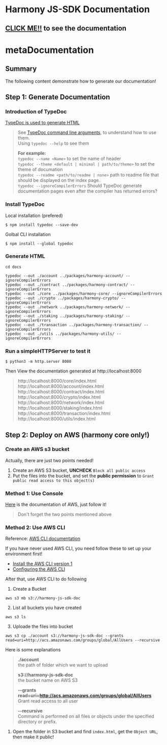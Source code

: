# Harmony JS-SDK Documentation

## [CLICK ME!!](https://harmony-js-sdk-doc.s3-us-west-1.amazonaws.com/index.html) to see the documentation

# metaDocumentation 
## Summary 
The following content demonstrate how to generate our documentation!

## Step 1: Generate Documentation

### Introduction of TypeDoc
[TypeDoc is used to generate HTML](https://typedoc.org/api/index.html)
> See [TypeDoc command line arguments](https://typedoc.org/guides/options/), to understand how to use them.  
> Using `typedoc --help` to see them 
> 
> **For example:**  
> `typedoc --name <Name>` to set the name of header  
> `typedoc --theme <default | minimal | path/to/theme>` to set the theme of documation  
> `typedoc --readme <path/to/readme | none>` path to readme file that should be displayed on the index page.  
> `typedoc --ignoreCompilerErrors` Should TypeDoc generate documentation pages even after the compiler has returned errors?

### Install TypeDoc
Local installation (prefered)
```
$ npm install typedoc --save-dev
```

Golbal CLI installation
```
$ npm install --global typedoc
```

### Generate HTML
```
cd docs

typedoc --out ./account ../packages/harmony-account/ --ignoreCompilerErrors
typedoc --out ./contract ../packages/harmony-contract/ --ignoreCompilerErrors
typedoc --out ./core ../packages/harmony-core/ --ignoreCompilerErrors
typedoc --out ./crypto ../packages/harmony-crypto/ --ignoreCompilerErrors
typedoc --out ./network ../packages/harmony-network/ --ignoreCompilerErrors
typedoc --out ./staking ../packages/harmony-staking/ --ignoreCompilerErrors
typedoc --out ./transaction ../packages/harmony-transaction/ --ignoreCompilerErrors
typedoc --out ./utils ../packages/harmony-utils/ --ignoreCompilerErrors
```

### Run a simpleHTTPServer to test it
```
$ python3 -m http.server 8000
```
Then View the documentation generated at http://localhost:8000
>http://localhost:8000/core/index.html  
http://localhost:8000/account/index.html  
http://localhost:8000/contract/index.html  
http://localhost:8000/crypto/index.html  
http://localhost:8000/network/index.html  
http://localhost:8000/staking/index.html  
http://localhost:8000/transaction/index.html  
http://localhost:8000/utils/index.html  


## Step 2: Deploy on AWS (harmony core only!)

### Create an AWS s3 bucket
Actually, there are just two points needed!
1. Create an AWS S3 bucket, **UNCHECK** `Block all public access`
2. Put the files into the bucket, and set the **public permission** to `Grant public read access to this object(s)`

### Method 1: Use Console

[Here](https://docs.aws.amazon.com/AmazonS3/latest/gsg/CreatingABucket.html) is the documentation of AWS, just follow it! 

>Don't forget the two points mentioned above

### Method 2: Use AWS CLI

Reference: [AWS CLI documentation](https://docs.aws.amazon.com/cli/latest/userguide/cli-services-s3-commands.html)

If you have never used AWS CLI, you need follow these to set up your environment first!
- [Install the AWS CLI version 1](https://docs.aws.amazon.com/cli/latest/userguide/install-cliv1.html)
- [Configuring the AWS CLI](https://docs.aws.amazon.com/cli/latest/userguide/cli-chap-configure.html)

After that, use AWS CLI to do following

1. Create a Bucket
```
aws s3 mb s3://harmony-js-sdk-doc
```

2. List all buckets you have created 
```
aws s3 ls
```

3. Uploade the files into bucket
```
aws s3 cp ./account s3://harmony-js-sdk-doc --grants read=uri=http://acs.amazonaws.com/groups/global/AllUsers --recursive
```
Here is some explanations
> **./account**  
> the path of folder which we want to upload
> 
> **s3://harmony-js-sdk-doc**  
> the bucket name on AWS S3
> 
> **--grants read=uri=http://acs.amazonaws.com/groups/global/AllUsers**   
> Grant read access to all user  
> 
> **--recursive**  
> Command is performed on all files or objects under the specified directory or prefix.

1. Open the folder in S3 bucket and find `index.html`, get the 
`Object URL`, then make it public!


  
